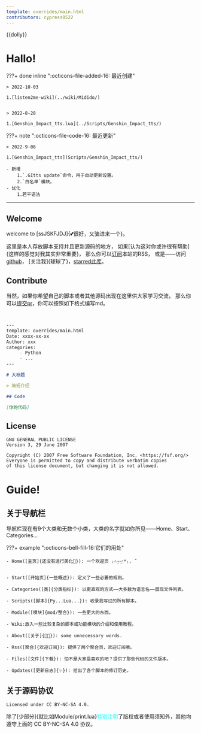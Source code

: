 ```yaml
---
template: overrides/main.html
contributors: cypress0522
---
```


{{dolly}}

# Hallo!

???+ done inline ":octicons-file-added-16: 最近创建"

	> 2022-10-03
	
	1.[listen2me-wiki](../wiki/Midido/)
	
	
	> 2022-8-28
	
	1.[Genshin_Impact_tts.lua](../Scripts/Genshin_Impact_tts/)
	
	
	
	
	
???+ note ":octicons-file-code-16: 最近更新"

	> 2022-9-08
		
	1.[Genshin_Impact_tts](Scripts/Genshin_Impact_tts/)
		
	- 新增
		1.`.GItts update`命令，用于自动更新设置。
		2.`白名单`模块。
	- 优化
		1.若干语法
		
***


## Welcome 
welcome to [ssJSKFJDJ]{💕很好，又骗进来一个}。

这里是本人存放脚本支持并且更新源码的地方，
如果[认为这对你或许很有帮助]{这样的感觉对我其实非常重要}，
那么你可以[订阅](../Rss/)本站的RSS，
或是——访问[github](https://github.com/cypress0522/)，
[关注我]{球球了}，[starred此库](https://github.com/cypress0522/ssJSKFJDJ/)。

## Contribute

当然，如果你希望自己的脚本或者其他源码出现在这里供大家学习交流，
那么你可以[提交pr](https://github.com/cypress0522/ssJSKFJDJ/pulls)，你可以按照如下格式编写md。
```md


---
template: overrides/main.html
Date: xxxx-xx-xx
Author: xxx
categories:
     - Python
	 - ...
---

# 大标题

> 简短介绍

## Code

[你的代码]


```

## License

	GNU GENERAL PUBLIC LICENSE
	Version 3, 29 June 2007

	Copyright (C) 2007 Free Software Foundation, Inc. <https://fsf.org/>
	Everyone is permitted to copy and distribute verbatim copies
	of this license document, but changing it is not allowed.

# Guide!

## 关于导航栏
导航栏现在有9个大类和无数个小类，大类的名字就如你所见——Home、Start、Categories...

???+ example ":octicons-bell-fill-16:它们的用处" 

	- Home([主页]{还没有进行美化👀}): 一个欢迎页 ₍˄·͈༝·͈˄*₎◞ ̑̑
	
	- Start([开始页]{一些概述}): 定义了一些必要的规则。
	
	- Categories([类]{分类指标}): 以更直观的方式——大多数为语言名——展现文件列表。
	
	- Scripts([脚本]{Py...Lua...}): 收录我写过的所有脚本。
	
	- Module([模块]{mod/整合}): 一些更大的东西。
	
	- Wiki:放入一些比较复杂的脚本或功能模块的介绍和使用教程。
	
	- About([关于]{🐱‍🏍}): some unnecessary words.
	
	- Rss([聚合]{欢迎订阅}): 提供了两个聚合页，欢迎订阅哦。
	
	- Files([文件]{下载}): 怕不是大家最喜欢的吧？提供了那些代码的文件版本。
	
	- Updates([更新日志]{✨}): 给出了各个脚本的修订历史。
	
## 关于源码协议
	Licensed under CC BY-NC-SA 4.0.

除了[少部分]{就比如Module/print.lua}<font color="aqua">特别注明</font>了版权或者使用须知外，其他均遵守上面的 CC BY-NC-SA 4.0 协议。
